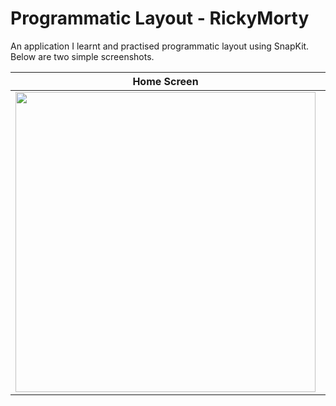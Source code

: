 # Programmatic Layout - RickyMorty

An application I learnt and practised programmatic layout using SnapKit. Below are two simple screenshots.

| Home Screen                                                                                                                                   | Detail Screen                                                                                                                                    | 
|:------------------------------------------------------------------------------------------------------------------------------------------------:|:-----------------------------------------------------------------------------------------------------------------------------------------------:|
| <img src="https://github.com/mehmetfurkansakiz/ProgrammaticLayout/assets/62005335/3478b1d9-a3ab-4612-9192-ad512ee29fec" width="480" /> | <img src="https://github.com/mehmetfurkansakiz/ProgrammaticLayout/assets/62005335/c9e99177-0552-481c-a228-5602a2e08dd8" width="480"/> |
